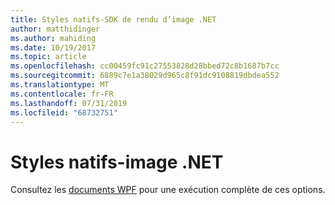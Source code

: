 ```yaml
---
title: Styles natifs-SDK de rendu d’image .NET
author: matthidinger
ms.author: mahiding
ms.date: 10/19/2017
ms.topic: article
ms.openlocfilehash: cc00459fc91c27553828d28bbed72c8b1687b7cc
ms.sourcegitcommit: 6889c7e1a38029d965c8f91dc9108819dbdea552
ms.translationtype: MT
ms.contentlocale: fr-FR
ms.lasthandoff: 07/31/2019
ms.locfileid: "68732751"
---
```

# <a name="native-styling---net-image"></a>Styles natifs-image .NET

Consultez les [documents WPF](../net-wpf/getting-started.md) pour une exécution complète de ces options.